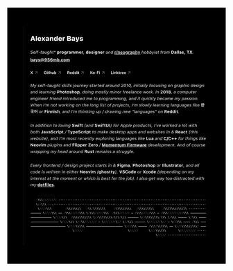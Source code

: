 <p align="center">
  <picture>
    <source media="(prefers-color-scheme: dark)" srcset="public/956mb-dark.png">
    <source media="(prefers-color-scheme: light)" srcset="public/956mb-light.png">
    <img
        alt="956mb.com"
        src="public/956mb-dark.png">
  </picture>
</p>